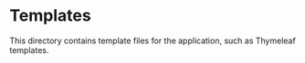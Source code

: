 # Templates

This directory contains template files for the application, such as Thymeleaf templates.